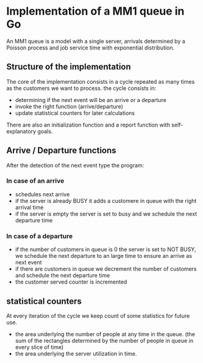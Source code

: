 # Implementation of a MM1 queue in Go
An MM1 queue is a model with a single server, arrivals determined by a Poisson process and job service time with exponential distribution.

## Structure of the implementation
The core of the implementation consists in a cycle repeated as many times as the customers we want to process. the cycle consists in:
- determining if the next event will be an arrive or a departure
- invoke the right function (arrive/departure)
- update statistical counters for later calculations

There are also an initialization function and a report function with self-explanatory goals.

## Arrive / Departure functions

After the detection of the next event type the program:

### In case of an arrive

- schedules next arrive 
- if the server is already BUSY it adds a customere in queue with the right arrival time
- if the server is empty the server  is set to busy and we schedule the next departure time
  
### In case of a departure

- if the number of customers in queue is 0 the server is set to NOT BUSY, we schedule the next departure to an large time to ensure an arrive as next event
- if there are customers in queue we decrement the number of customers and schedule the next departure time
- the customer served counter is incremented

## statistical counters
At every iteration of the cycle we keep count of some statistics for future use.

- the area underlying the number of people at any time in the queue. (the sum of the rectangles determined by the number of people in queue in every slice of time)
- the area underlying the server utilization in time.
  



